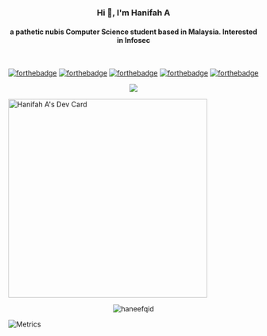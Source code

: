 <h3 align="center">Hi 👋, I'm Hanifah A</h3>
<h4 align="center">a pathetic nubis Computer Science student based in Malaysia. Interested in Infosec</h4><br>


  [![forthebadge](https://forthebadge.com/images/badges/does-not-contain-msg.svg)](https://forthebadge.com)
  [![forthebadge](https://forthebadge.com/images/badges/for-you.svg)](https://forthebadge.com) 
  [![forthebadge](https://forthebadge.com/images/badges/not-a-bug-a-feature.svg)](https://forthebadge.com)
  [![forthebadge](https://forthebadge.com/images/badges/designed-in-etch-a-sketch.svg)](https://forthebadge.com)
  [![forthebadge](https://forthebadge.com/images/badges/built-by-codebabes.svg)](https://forthebadge.com)

 
<p align="center">
  <img src="https://media1.tenor.com/images/889fb0cf948b25408806d8fd0d9220e3/tenor.gif" />
</p>
<a href="https://app.daily.dev/hanifuh"><img src="https://api.daily.dev/devcards/0009e8fb64594d86a71ec0d919041981.png?r=tgi" width="400" alt="Hanifah A's Dev Card"/></a>
<br>

<p align="center"> <img src="https://komarev.com/ghpvc/?username=haneefqid&label=Profile%20views&color=0e75b6&style=flat" alt="haneefqid" /> </p>

![Metrics](https://metrics.lecoq.io/hanif-uh?template=classic&isocalendar=1&languages=1&introduction=1&stars=1&followup=1&isocalendar.duration=full-year&languages.limit=8&languages.sections=most-used&languages.colors=github&languages.threshold=0%25&languages.indepth=false&languages.recent.load=300&languages.recent.days=14&introduction.title=true&stars.limit=4&followup.sections=repositories&config.timezone=Asia%2FKuala_Lumpur)
